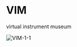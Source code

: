 # VIM
virtual instrument museum 

![VIM-1-1](https://github.com/DDMAL/VIM/assets/61984039/cf808948-11be-459b-9060-55220dbbade6)
